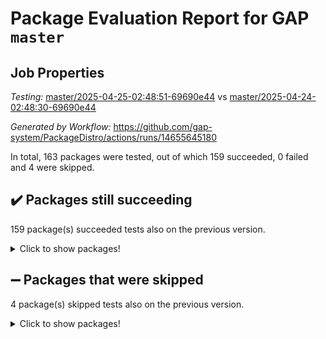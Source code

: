 # Package Evaluation Report for GAP `master`

## Job Properties

*Testing:* [master/2025-04-25-02:48:51-69690e44](https://github.com/gap-system/PackageDistro/blob/data/reports/master/2025-04-25-02:48:51-69690e44) vs [master/2025-04-24-02:48:30-69690e44](https://github.com/gap-system/PackageDistro/blob/data/reports/master/2025-04-24-02:48:30-69690e44)

*Generated by Workflow:* https://github.com/gap-system/PackageDistro/actions/runs/14655645180

In total, 163 packages were tested, out of which 159 succeeded, 0 failed and 4 were skipped.

## :heavy_check_mark: Packages still succeeding

159 package(s) succeeded tests also on the previous version.
<details><summary>Click to show packages!</summary>

- 4ti2interface 2024.11-01 [(success)](https://github.com/gap-system/PackageDistro/actions/runs/14655645180/job/41130363521)
- ace 5.7.0 [(success)](https://github.com/gap-system/PackageDistro/actions/runs/14655645180/job/41130363715)
- aclib 1.3.2 [(success)](https://github.com/gap-system/PackageDistro/actions/runs/14655645180/job/41130363933)
- agt 0.3.1 [(success)](https://github.com/gap-system/PackageDistro/actions/runs/14655645180/job/41130364119)
- alco 1.1.1 [(success)](https://github.com/gap-system/PackageDistro/actions/runs/14655645180/job/41130364346)
- alnuth 3.2.1 [(success)](https://github.com/gap-system/PackageDistro/actions/runs/14655645180/job/41130364506)
- anupq 3.3.1 [(success)](https://github.com/gap-system/PackageDistro/actions/runs/14655645180/job/41130364662)
- atlasrep 2.1.9 [(success)](https://github.com/gap-system/PackageDistro/actions/runs/14655645180/job/41130364882)
- autodoc 2023.06.19 [(success)](https://github.com/gap-system/PackageDistro/actions/runs/14655645180/job/41130365070)
- automata 1.16 [(success)](https://github.com/gap-system/PackageDistro/actions/runs/14655645180/job/41130370051)
- automgrp 1.3.3 [(success)](https://github.com/gap-system/PackageDistro/actions/runs/14655645180/job/41130370578)
- autpgrp 1.11.1 [(success)](https://github.com/gap-system/PackageDistro/actions/runs/14655645180/job/41130371014)
- cap 2025.04-04 [(success)](https://github.com/gap-system/PackageDistro/actions/runs/14655645180/job/41130372900)
- caratinterface 2.3.7 [(success)](https://github.com/gap-system/PackageDistro/actions/runs/14655645180/job/41130374313)
- cddinterface 2024.09.02 [(success)](https://github.com/gap-system/PackageDistro/actions/runs/14655645180/job/41130374599)
- circle 1.6.6 [(success)](https://github.com/gap-system/PackageDistro/actions/runs/14655645180/job/41130374809)
- classicpres 1.22 [(success)](https://github.com/gap-system/PackageDistro/actions/runs/14655645180/job/41130374988)
- cohomolo 1.6.11 [(success)](https://github.com/gap-system/PackageDistro/actions/runs/14655645180/job/41130375175)
- congruence 1.2.7 [(success)](https://github.com/gap-system/PackageDistro/actions/runs/14655645180/job/41130375549)
- corefreesub 0.6 [(success)](https://github.com/gap-system/PackageDistro/actions/runs/14655645180/job/41130375716)
- corelg 1.57 [(success)](https://github.com/gap-system/PackageDistro/actions/runs/14655645180/job/41130375886)
- crime 1.6 [(success)](https://github.com/gap-system/PackageDistro/actions/runs/14655645180/job/41130376014)
- crisp 1.4.6 [(success)](https://github.com/gap-system/PackageDistro/actions/runs/14655645180/job/41130376161)
- crypting 0.10.5 [(success)](https://github.com/gap-system/PackageDistro/actions/runs/14655645180/job/41130376360)
- cryst 4.1.27 [(success)](https://github.com/gap-system/PackageDistro/actions/runs/14655645180/job/41130376528)
- crystcat 1.1.10 [(success)](https://github.com/gap-system/PackageDistro/actions/runs/14655645180/job/41130376721)
- ctbllib 1.3.9 [(success)](https://github.com/gap-system/PackageDistro/actions/runs/14655645180/job/41130376865)
- cubefree 1.20 [(success)](https://github.com/gap-system/PackageDistro/actions/runs/14655645180/job/41130377012)
- curlinterface 2.4.0 [(success)](https://github.com/gap-system/PackageDistro/actions/runs/14655645180/job/41130377213)
- cvec 2.8.3 [(success)](https://github.com/gap-system/PackageDistro/actions/runs/14655645180/job/41130377439)
- datastructures 0.3.1 [(success)](https://github.com/gap-system/PackageDistro/actions/runs/14655645180/job/41130377732)
- deepthought 1.0.8 [(success)](https://github.com/gap-system/PackageDistro/actions/runs/14655645180/job/41130377932)
- design 1.8.2 [(success)](https://github.com/gap-system/PackageDistro/actions/runs/14655645180/job/41130378109)
- difsets 2.3.1 [(success)](https://github.com/gap-system/PackageDistro/actions/runs/14655645180/job/41130378270)
- digraphs 1.10.0 [(success)](https://github.com/gap-system/PackageDistro/actions/runs/14655645180/job/41130378433)
- edim 1.3.8 [(success)](https://github.com/gap-system/PackageDistro/actions/runs/14655645180/job/41130378598)
- example 4.4.0 [(success)](https://github.com/gap-system/PackageDistro/actions/runs/14655645180/job/41130378761)
- examplesforhomalg 2023.10-01 [(success)](https://github.com/gap-system/PackageDistro/actions/runs/14655645180/job/41130378948)
- factint 1.6.3 [(success)](https://github.com/gap-system/PackageDistro/actions/runs/14655645180/job/41130379123)
- ferret 1.0.14 [(success)](https://github.com/gap-system/PackageDistro/actions/runs/14655645180/job/41130379284)
- fga 1.5.0 [(success)](https://github.com/gap-system/PackageDistro/actions/runs/14655645180/job/41130379459)
- fining 1.5.6 [(success)](https://github.com/gap-system/PackageDistro/actions/runs/14655645180/job/41130379636)
- float 1.0.7 [(success)](https://github.com/gap-system/PackageDistro/actions/runs/14655645180/job/41130379847)
- format 1.4.4 [(success)](https://github.com/gap-system/PackageDistro/actions/runs/14655645180/job/41130380011)
- forms 1.2.12 [(success)](https://github.com/gap-system/PackageDistro/actions/runs/14655645180/job/41130380171)
- fplsa 1.2.6 [(success)](https://github.com/gap-system/PackageDistro/actions/runs/14655645180/job/41130380363)
- fr 2.4.13 [(success)](https://github.com/gap-system/PackageDistro/actions/runs/14655645180/job/41130380518)
- francy 2.0.3 [(success)](https://github.com/gap-system/PackageDistro/actions/runs/14655645180/job/41130380682)
- fwtree 1.3 [(success)](https://github.com/gap-system/PackageDistro/actions/runs/14655645180/job/41130380859)
- gapdoc 1.6.7 [(success)](https://github.com/gap-system/PackageDistro/actions/runs/14655645180/job/41130381010)
- gauss 2024.11-01 [(success)](https://github.com/gap-system/PackageDistro/actions/runs/14655645180/job/41130381168)
- gaussforhomalg 2024.08-01 [(success)](https://github.com/gap-system/PackageDistro/actions/runs/14655645180/job/41130381355)
- gbnp 1.1.0 [(success)](https://github.com/gap-system/PackageDistro/actions/runs/14655645180/job/41130381514)
- generalizedmorphismsforcap 2025.02-01 [(success)](https://github.com/gap-system/PackageDistro/actions/runs/14655645180/job/41130381678)
- genss 1.6.9 [(success)](https://github.com/gap-system/PackageDistro/actions/runs/14655645180/job/41130381851)
- gradedmodules 2024.12-01 [(success)](https://github.com/gap-system/PackageDistro/actions/runs/14655645180/job/41130382002)
- gradedringforhomalg 2024.07-01 [(success)](https://github.com/gap-system/PackageDistro/actions/runs/14655645180/job/41130382124)
- grape 4.9.2 [(success)](https://github.com/gap-system/PackageDistro/actions/runs/14655645180/job/41130382266)
- groupoids 1.76 [(success)](https://github.com/gap-system/PackageDistro/actions/runs/14655645180/job/41130382420)
- grpconst 2.6.5 [(success)](https://github.com/gap-system/PackageDistro/actions/runs/14655645180/job/41130382606)
- guarana 0.96.3 [(success)](https://github.com/gap-system/PackageDistro/actions/runs/14655645180/job/41130382753)
- guava 3.20 [(success)](https://github.com/gap-system/PackageDistro/actions/runs/14655645180/job/41130382890)
- hap 1.66 [(success)](https://github.com/gap-system/PackageDistro/actions/runs/14655645180/job/41130383031)
- hapcryst 0.1.15 [(success)](https://github.com/gap-system/PackageDistro/actions/runs/14655645180/job/41130383221)
- hecke 1.5.4 [(success)](https://github.com/gap-system/PackageDistro/actions/runs/14655645180/job/41130383363)
- help 4.0 [(success)](https://github.com/gap-system/PackageDistro/actions/runs/14655645180/job/41130383507)
- homalg 2024.01-01 [(success)](https://github.com/gap-system/PackageDistro/actions/runs/14655645180/job/41130383643)
- homalgtocas 2023.11-01 [(success)](https://github.com/gap-system/PackageDistro/actions/runs/14655645180/job/41130383810)
- ibnp 0.15 [(success)](https://github.com/gap-system/PackageDistro/actions/runs/14655645180/job/41130383950)
- idrel 2.48 [(success)](https://github.com/gap-system/PackageDistro/actions/runs/14655645180/job/41130384162)
- images 1.3.3 [(success)](https://github.com/gap-system/PackageDistro/actions/runs/14655645180/job/41130384321)
- intpic 0.4.0 [(success)](https://github.com/gap-system/PackageDistro/actions/runs/14655645180/job/41130384495)
- io 4.9.1 [(success)](https://github.com/gap-system/PackageDistro/actions/runs/14655645180/job/41130384666)
- io_forhomalg 2023.02-04 [(success)](https://github.com/gap-system/PackageDistro/actions/runs/14655645180/job/41130384931)
- irredsol 1.4.4 [(success)](https://github.com/gap-system/PackageDistro/actions/runs/14655645180/job/41130385139)
- json 2.2.2 [(success)](https://github.com/gap-system/PackageDistro/actions/runs/14655645180/job/41130385355)
- jupyterkernel 1.5.1 [(success)](https://github.com/gap-system/PackageDistro/actions/runs/14655645180/job/41130385523)
- jupyterviz 1.5.6 [(success)](https://github.com/gap-system/PackageDistro/actions/runs/14655645180/job/41130385692)
- kan 1.37 [(success)](https://github.com/gap-system/PackageDistro/actions/runs/14655645180/job/41130385864)
- kbmag 1.5.11 [(success)](https://github.com/gap-system/PackageDistro/actions/runs/14655645180/job/41130386066)
- laguna 3.9.7 [(success)](https://github.com/gap-system/PackageDistro/actions/runs/14655645180/job/41130386228)
- liealgdb 2.2.1 [(success)](https://github.com/gap-system/PackageDistro/actions/runs/14655645180/job/41130386404)
- liepring 2.9.1 [(success)](https://github.com/gap-system/PackageDistro/actions/runs/14655645180/job/41130386615)
- liering 2.4.2 [(success)](https://github.com/gap-system/PackageDistro/actions/runs/14655645180/job/41130386840)
- linearalgebraforcap 2025.04-01 [(success)](https://github.com/gap-system/PackageDistro/actions/runs/14655645180/job/41130387045)
- lins 0.9 [(success)](https://github.com/gap-system/PackageDistro/actions/runs/14655645180/job/41130387271)
- localizeringforhomalg 2023.10-01 [(success)](https://github.com/gap-system/PackageDistro/actions/runs/14655645180/job/41130387487)
- loops 3.4.4 [(success)](https://github.com/gap-system/PackageDistro/actions/runs/14655645180/job/41130387653)
- lpres 1.1.1 [(success)](https://github.com/gap-system/PackageDistro/actions/runs/14655645180/job/41130387829)
- majoranaalgebras 1.5.2 [(success)](https://github.com/gap-system/PackageDistro/actions/runs/14655645180/job/41130388041)
- mapclass 1.4.6 [(success)](https://github.com/gap-system/PackageDistro/actions/runs/14655645180/job/41130388289)
- matgrp 0.71 [(success)](https://github.com/gap-system/PackageDistro/actions/runs/14655645180/job/41130388610)
- matricesforhomalg 2024.11-02 [(success)](https://github.com/gap-system/PackageDistro/actions/runs/14655645180/job/41130388805)
- modisom 3.0.0 [(success)](https://github.com/gap-system/PackageDistro/actions/runs/14655645180/job/41130389041)
- modulepresentationsforcap 2024.09-02 [(success)](https://github.com/gap-system/PackageDistro/actions/runs/14655645180/job/41130389328)
- modules 2024.12-01 [(success)](https://github.com/gap-system/PackageDistro/actions/runs/14655645180/job/41130389502)
- monoidalcategories 2025.03-02 [(success)](https://github.com/gap-system/PackageDistro/actions/runs/14655645180/job/41130389702)
- nconvex 2024.12-01 [(success)](https://github.com/gap-system/PackageDistro/actions/runs/14655645180/job/41130389954)
- nilmat 1.4.2 [(success)](https://github.com/gap-system/PackageDistro/actions/runs/14655645180/job/41130390201)
- nock 1.5 [(success)](https://github.com/gap-system/PackageDistro/actions/runs/14655645180/job/41130390425)
- normalizinterface 1.4.0 [(success)](https://github.com/gap-system/PackageDistro/actions/runs/14655645180/job/41130390626)
- nq 2.5.11 [(success)](https://github.com/gap-system/PackageDistro/actions/runs/14655645180/job/41130390861)
- numericalsgps 1.4.0 [(success)](https://github.com/gap-system/PackageDistro/actions/runs/14655645180/job/41130391063)
- openmath 11.5.3 [(success)](https://github.com/gap-system/PackageDistro/actions/runs/14655645180/job/41130391267)
- orb 5.0.0 [(success)](https://github.com/gap-system/PackageDistro/actions/runs/14655645180/job/41130391465)
- packagemanager 1.6.2 [(success)](https://github.com/gap-system/PackageDistro/actions/runs/14655645180/job/41130391678)
- patternclass 2.4.5 [(success)](https://github.com/gap-system/PackageDistro/actions/runs/14655645180/job/41130391968)
- permut 2.0.5 [(success)](https://github.com/gap-system/PackageDistro/actions/runs/14655645180/job/41130392177)
- polenta 1.3.11 [(success)](https://github.com/gap-system/PackageDistro/actions/runs/14655645180/job/41130392383)
- polymaking 0.8.7 [(success)](https://github.com/gap-system/PackageDistro/actions/runs/14655645180/job/41130392617)
- primgrp 3.4.4 [(success)](https://github.com/gap-system/PackageDistro/actions/runs/14655645180/job/41130392816)
- profiling 2.6.0 [(success)](https://github.com/gap-system/PackageDistro/actions/runs/14655645180/job/41130393054)
- qdistrnd 0.9.5 [(success)](https://github.com/gap-system/PackageDistro/actions/runs/14655645180/job/41130393291)
- qpa 1.35 [(success)](https://github.com/gap-system/PackageDistro/actions/runs/14655645180/job/41130393498)
- quagroup 1.8.4 [(success)](https://github.com/gap-system/PackageDistro/actions/runs/14655645180/job/41130393779)
- radiroot 2.9 [(success)](https://github.com/gap-system/PackageDistro/actions/runs/14655645180/job/41130394010)
- rcwa 4.7.1 [(success)](https://github.com/gap-system/PackageDistro/actions/runs/14655645180/job/41130394234)
- rds 1.8 [(success)](https://github.com/gap-system/PackageDistro/actions/runs/14655645180/job/41130394532)
- recog 1.4.4 [(success)](https://github.com/gap-system/PackageDistro/actions/runs/14655645180/job/41130394755)
- repndecomp 1.3.0 [(success)](https://github.com/gap-system/PackageDistro/actions/runs/14655645180/job/41130394993)
- repsn 3.1.2 [(success)](https://github.com/gap-system/PackageDistro/actions/runs/14655645180/job/41130395234)
- resclasses 4.7.3 [(success)](https://github.com/gap-system/PackageDistro/actions/runs/14655645180/job/41130395454)
- ringsforhomalg 2024.11-02 [(success)](https://github.com/gap-system/PackageDistro/actions/runs/14655645180/job/41130395650)
- sco 2023.08-01 [(success)](https://github.com/gap-system/PackageDistro/actions/runs/14655645180/job/41130395873)
- scscp 2.4.3 [(success)](https://github.com/gap-system/PackageDistro/actions/runs/14655645180/job/41130396110)
- semigroups 5.5.0 [(success)](https://github.com/gap-system/PackageDistro/actions/runs/14655645180/job/41130396339)
- sglppow 2.4 [(success)](https://github.com/gap-system/PackageDistro/actions/runs/14655645180/job/41130396567)
- sgpviz 0.999.6 [(success)](https://github.com/gap-system/PackageDistro/actions/runs/14655645180/job/41130396786)
- simpcomp 2.1.14 [(success)](https://github.com/gap-system/PackageDistro/actions/runs/14655645180/job/41130396982)
- singular 2024.06.03 [(success)](https://github.com/gap-system/PackageDistro/actions/runs/14655645180/job/41130397193)
- sl2reps 1.1 [(success)](https://github.com/gap-system/PackageDistro/actions/runs/14655645180/job/41130397395)
- sla 1.6.2 [(success)](https://github.com/gap-system/PackageDistro/actions/runs/14655645180/job/41130397554)
- smallantimagmas 0.3.0 [(success)](https://github.com/gap-system/PackageDistro/actions/runs/14655645180/job/41130397739)
- smallgrp 1.5.4 [(success)](https://github.com/gap-system/PackageDistro/actions/runs/14655645180/job/41130397997)
- smallsemi 0.7.2 [(success)](https://github.com/gap-system/PackageDistro/actions/runs/14655645180/job/41130398194)
- sonata 2.9.6 [(success)](https://github.com/gap-system/PackageDistro/actions/runs/14655645180/job/41130398412)
- sophus 1.27 [(success)](https://github.com/gap-system/PackageDistro/actions/runs/14655645180/job/41130398600)
- sotgrps 1.3 [(success)](https://github.com/gap-system/PackageDistro/actions/runs/14655645180/job/41130398776)
- spinsym 1.5.2 [(success)](https://github.com/gap-system/PackageDistro/actions/runs/14655645180/job/41130398980)
- standardff 1.0 [(success)](https://github.com/gap-system/PackageDistro/actions/runs/14655645180/job/41130399180)
- symbcompcc 1.3.2 [(success)](https://github.com/gap-system/PackageDistro/actions/runs/14655645180/job/41130399352)
- thelma 1.3 [(success)](https://github.com/gap-system/PackageDistro/actions/runs/14655645180/job/41130399750)
- tomlib 1.2.11 [(success)](https://github.com/gap-system/PackageDistro/actions/runs/14655645180/job/41130400276)
- toolsforhomalg 2024.09-01 [(success)](https://github.com/gap-system/PackageDistro/actions/runs/14655645180/job/41130400488)
- toric 1.9.6 [(success)](https://github.com/gap-system/PackageDistro/actions/runs/14655645180/job/41130400704)
- transgrp 3.6.5 [(success)](https://github.com/gap-system/PackageDistro/actions/runs/14655645180/job/41130400906)
- typeset 1.2.2 [(success)](https://github.com/gap-system/PackageDistro/actions/runs/14655645180/job/41130401185)
- ugaly 4.1.3 [(success)](https://github.com/gap-system/PackageDistro/actions/runs/14655645180/job/41130401411)
- unipot 1.6 [(success)](https://github.com/gap-system/PackageDistro/actions/runs/14655645180/job/41130401559)
- unitlib 4.2.0 [(success)](https://github.com/gap-system/PackageDistro/actions/runs/14655645180/job/41130401757)
- utils 0.89 [(success)](https://github.com/gap-system/PackageDistro/actions/runs/14655645180/job/41130401969)
- uuid 0.7 [(success)](https://github.com/gap-system/PackageDistro/actions/runs/14655645180/job/41130402148)
- walrus 0.9991 [(success)](https://github.com/gap-system/PackageDistro/actions/runs/14655645180/job/41130402310)
- wedderga 4.10.5 [(success)](https://github.com/gap-system/PackageDistro/actions/runs/14655645180/job/41130402492)
- wpe 0.8 [(success)](https://github.com/gap-system/PackageDistro/actions/runs/14655645180/job/41130402639)
- xmod 2.92 [(success)](https://github.com/gap-system/PackageDistro/actions/runs/14655645180/job/41130402800)
- xmodalg 1.32 [(success)](https://github.com/gap-system/PackageDistro/actions/runs/14655645180/job/41130402966)
- yangbaxter 0.10.6 [(success)](https://github.com/gap-system/PackageDistro/actions/runs/14655645180/job/41130403110)
- zeromqinterface 0.16 [(success)](https://github.com/gap-system/PackageDistro/actions/runs/14655645180/job/41130403270)
</details>

## :heavy_minus_sign: Packages that were skipped

4 package(s) skipped tests also on the previous version.
<details><summary>Click to show packages!</summary>

- browse 1.8.21 [(skipped)](https://github.com/gap-system/PackageDistro/actions/runs/14655645180/job/41130126307)
- itc 1.5.1 [(skipped)](https://github.com/gap-system/PackageDistro/actions/runs/14655645180/job/41130126307)
- polycyclic 2.16 [(skipped)](https://github.com/gap-system/PackageDistro/actions/runs/14655645180/job/41130126307)
- xgap 4.32 [(skipped)](https://github.com/gap-system/PackageDistro/actions/runs/14655645180/job/41130126307)
</details>

